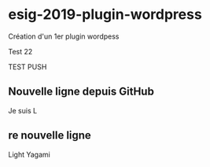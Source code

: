 # esig-2019-plugin-wordpress
Création d'un 1er plugin wordpess

Test 22

TEST PUSH

## Nouvelle ligne depuis GitHub

Je suis L

## re nouvelle ligne

Light Yagami
